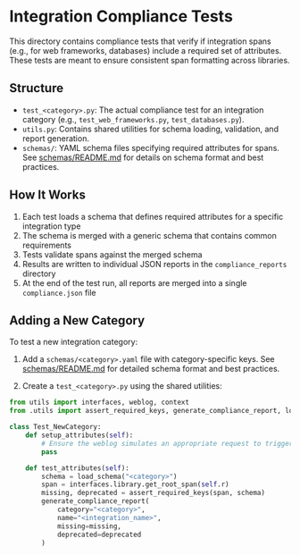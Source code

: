 # Integration Compliance Tests

This directory contains compliance tests that verify if integration spans (e.g., for web frameworks, databases) include a required set of attributes. These tests are meant to ensure consistent span formatting across libraries.

## Structure

- `test_<category>.py`: The actual compliance test for an integration category (e.g., `test_web_frameworks.py`, `test_databases.py`).
- `utils.py`: Contains shared utilities for schema loading, validation, and report generation.
- `schemas/`: YAML schema files specifying required attributes for spans. See [schemas/README.md](schemas/README.md) for details on schema format and best practices.

## How It Works

1. Each test loads a schema that defines required attributes for a specific integration type
2. The schema is merged with a generic schema that contains common requirements
3. Tests validate spans against the merged schema
4. Results are written to individual JSON reports in the `compliance_reports` directory
5. At the end of the test run, all reports are merged into a single `compliance.json` file

## Adding a New Category

To test a new integration category:

1. Add a `schemas/<category>.yaml` file with category-specific keys. See [schemas/README.md](schemas/README.md) for detailed schema format and best practices.

2. Create a `test_<category>.py` using the shared utilities:
```python
from utils import interfaces, weblog, context
from .utils import assert_required_keys, generate_compliance_report, load_schema

class Test_NewCategory:
    def setup_attributes(self):
        # Ensure the weblog simulates an appropriate request to trigger a representative span
        pass

    def test_attributes(self):
        schema = load_schema("<category>")
        span = interfaces.library.get_root_span(self.r)
        missing, deprecated = assert_required_keys(span, schema)
        generate_compliance_report(
            category="<category>",
            name="<integration_name>",
            missing=missing,
            deprecated=deprecated
        )
```
